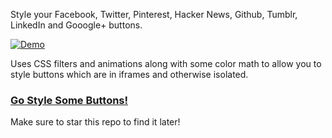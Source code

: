 Style your Facebook, Twitter, Pinterest, Hacker News, Github, Tumblr, LinkedIn and Gooogle+ buttons.

[![Demo](http://i.imgur.com/Boo6T5h.png)](http://github.hubspot.com/colorshare)

Uses CSS filters and animations along with some color math to allow you to style buttons which are in iframes 
and otherwise isolated.

### [Go Style Some Buttons!](http://github.hubspot.com/colorshare)

Make sure to star this repo to find it later!
